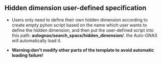 ## Hidden dimension user-defined specification

- Users only need to define their own hidden dimension according to create empty pyhon script based on the name which user wants to define the hidden dimension, and then put the user-defined script into this path: **autognas/search_space/hidden_dimension/**. the Auto-GNAS will automatically load it. 

- **Warning:don't modify other parts of the template to avoid automatic loading failure!**

